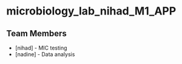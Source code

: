 # microbiology_lab_nihad_M1_APP
## Team Members
- [nihad] - MIC testing 
- [nadine] - Data analysis 
